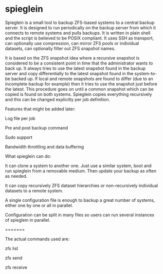 # spieglein
Spieglein is a small tool to backup ZFS-based systems to a central backup server. It is designed to run periodically on the backup server from which it connects to remote systems and pulls backups. It is written in plain shell and the script is believed to be POSIX compliant. It uses SSH as transport, can optionally use compression, can mirror ZFS pools or individual datasets, can optionally filter out ZFS snapshot names.

It is based on the ZFS snapshot idea where a recursive snapshot is considered to be a consistent point in time that the administrator wants to back up. It always tries to use the latest snapshot found in the backup server and copy differentially to the latest snapshot found in the system-to-be backed up. If local and remote snapshots are found to differ (due to an incomplete backup for example) then it tries to use the snapshot just before the latest. This procedure goes on until a common snapshot which can be copied is found on both systems. Spieglein copies everything recursively and this can be changed explicitly per job definition.

Features that might be added later:

Log file per job

Pre and post backup command

Sudo support

Bandwidth throttling and data buffering





What spieglein can do:

It can clone a system to another one. Just use a similar system, boot and run spieglein from a removable medium. Then update your backup as often as needed.

It can copy recursively ZFS dataset hierarchies or non-recursively individual datasets to a remote system.

A single configuration file is enough to backup a great number of systems, either one by one or all in parallel.

Configuration can be split in many files so users can run several instances of spieglein in parallel.




=======

The actual commands used are:

zfs list

zfs send

zfs receive
